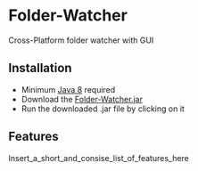 # Folder-Watcher
Cross-Platform folder watcher with GUI

## Installation
 - Minimum [Java 8]() required
 - Download the [Folder-Watcher.jar](Folder-Watcher.jar)
 - Run the downloaded .jar file by clicking on it

## Features
Insert_a_short_and_consise_list_of_features_here

